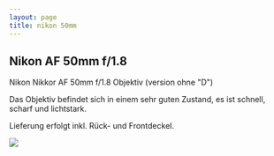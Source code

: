 ```yaml
---
layout: page
title: nikon 50mm
---
```


## Nikon AF 50mm f/1.8

Nikon Nikkor AF 50mm f/1.8 Objektiv (version ohne "D")

Das Objektiv befindet sich in einem sehr guten Zustand, es ist schnell, scharf und lichtstark. 

Lieferung erfolgt inkl. Rück- und Frontdeckel.

![](http://ruvido.github.io/ebay/img/nikon50mm.jpg)
